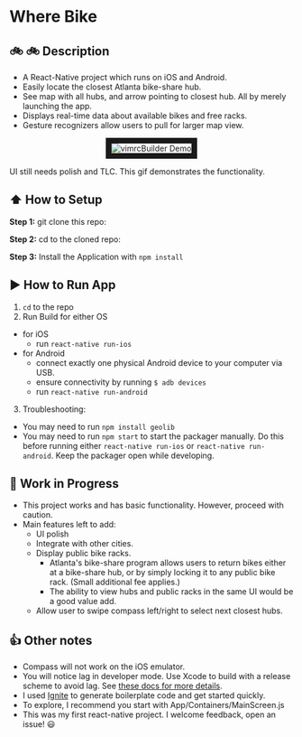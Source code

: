 #  Where Bike


## :bike: :bike: Description

* A React-Native project which runs on iOS and Android.
* Easily locate the closest Atlanta bike-share hub.
* See map with all hubs, and arrow pointing to closest hub. All by merely launching the app.
* Displays real-time data about available bikes and free racks.
* Gesture recognizers allow users to pull for larger map view.

<p align="center">
  <a>
    <img src="wherebike.gif" title="MVP demo" alt="vimrcBuilder Demo" border="10"/>
  </a>
</p>

UI still needs polish and TLC. This gif demonstrates the functionality.

## :arrow_up: How to Setup

**Step 1:** git clone this repo:

**Step 2:** cd to the cloned repo:

**Step 3:** Install the Application with `npm install`


## :arrow_forward: How to Run App

1. `cd` to the repo
2. Run Build for either OS
  * for iOS
    * run `react-native run-ios`
  * for Android
    * connect exactly one physical Android device to your computer via USB.
    * ensure connectivity by running `$ adb devices`
    * run `react-native run-android`

3. Troubleshooting:
  * You may need to run `npm install geolib`
  * You may need to run `npm start` to start the packager manually. Do this before running either `react-native run-ios` or `react-native run-android`. Keep the packager open while developing. 


## :construction: Work in Progress

* This project works and has basic functionality.  However, proceed with caution.
* Main features left to add:
  * UI polish
  * Integrate with other cities.
  * Display public bike racks.
    * Atlanta's bike-share program allows users to return bikes either at a bike-share hub, or by simply locking it to any public bike rack. (Small additional fee applies.)
    * The ability to view hubs and public racks in the same UI would be a good value add.
  * Allow user to swipe compass left/right to select next closest hubs.





## :thumbsup: Other notes

* Compass will not work on the iOS emulator.
* You will notice lag in developer mode. Use Xcode to build with a release scheme to avoid lag. See [these docs for more details](https://facebook.github.io/react-native/docs/running-on-device.html).  
* I used [Ignite](https://infinite.red/ignite) to generate boilerplate code and get started quickly.
* To explore, I recommend you start with App/Containers/MainScreen.js
* This was my first react-native project. I welcome feedback, open an issue! :smiley:





<!-- ## :closed_lock_with_key: Secrets

This project uses [react-native-config](https://github.com/luggit/react-native-config) to expose config variables to your javascript code in React Native. You can store API keys
and other sensitive information in a `.env` file:

```
API_URL=https://myapi.com
GOOGLE_MAPS_API_KEY=abcdefgh
```

and access them from React Native like so:

```
import Secrets from 'react-native-config'

Secrets.API_URL  // 'https://myapi.com'
Secrets.GOOGLE_MAPS_API_KEY  // 'abcdefgh'
```

The `.env` file is ignored by git keeping those secrets out of your repo. -->

